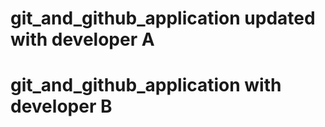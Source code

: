 
# git_and_github_application updated with developer A

# git_and_github_application with developer B

